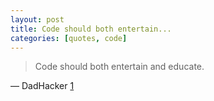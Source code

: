 ```yaml
---
layout: post
title: Code should both entertain...
categories: [quotes, code]
---
```


>Code should both entertain and educate.

&mdash; DadHacker [1]

[1]: http://www.dadhacker.com/blog/?p=987 "Donkey Kong and Me"
